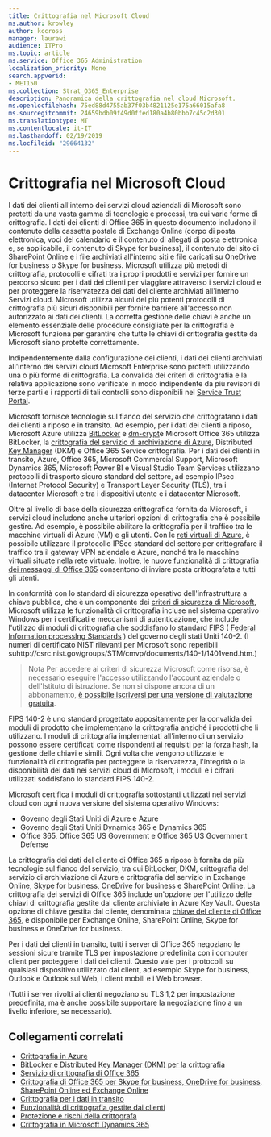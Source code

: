```yaml
---
title: Crittografia nel Microsoft Cloud
ms.author: krowley
author: kccross
manager: laurawi
audience: ITPro
ms.topic: article
ms.service: Office 365 Administration
localization_priority: None
search.appverid:
- MET150
ms.collection: Strat_O365_Enterprise
description: Panoramica della crittografia nel cloud Microsoft.
ms.openlocfilehash: 75ed88d4755ab37f03b4821125e175a66015afa8
ms.sourcegitcommit: 24659bdb09f49d0ffed180a4b80bbb7c45c2d301
ms.translationtype: MT
ms.contentlocale: it-IT
ms.lasthandoff: 02/19/2019
ms.locfileid: "29664132"
---
```

# <a name="encryption-in-the-microsoft-cloud"></a>Crittografia nel Microsoft Cloud

I dati dei clienti all'interno dei servizi cloud aziendali di Microsoft sono protetti da una vasta gamma di tecnologie e processi, tra cui varie forme di crittografia. I dati dei clienti di Office 365 in questo documento includono il contenuto della cassetta postale di Exchange Online (corpo di posta elettronica, voci del calendario e il contenuto di allegati di posta elettronica e, se applicabile, il contenuto di Skype for business), il contenuto del sito di SharePoint Online e i file archiviati all'interno siti e file caricati su OneDrive for business o Skype for business. Microsoft utilizza più metodi di crittografia, protocolli e cifrati tra i propri prodotti e servizi per fornire un percorso sicuro per i dati dei clienti per viaggiare attraverso i servizi cloud e per proteggere la riservatezza dei dati del cliente archiviati all'interno Servizi cloud. Microsoft utilizza alcuni dei più potenti protocolli di crittografia più sicuri disponibili per fornire barriere all'accesso non autorizzato ai dati dei clienti. La corretta gestione delle chiavi è anche un elemento essenziale delle procedure consigliate per la crittografia e Microsoft funziona per garantire che tutte le chiavi di crittografia gestite da Microsoft siano protette correttamente.

Indipendentemente dalla configurazione dei clienti, i dati dei clienti archiviati all'interno dei servizi cloud Microsoft Enterprise sono protetti utilizzando una o più forme di crittografia. La convalida dei criteri di crittografia e la relativa applicazione sono verificate in modo indipendente da più revisori di terze parti e i rapporti di tali controlli sono disponibili nel [Service Trust Portal](https://aka.ms/stp).

Microsoft fornisce tecnologie sul fianco del servizio che crittografano i dati dei clienti a riposo e in transito. Ad esempio, per i dati dei clienti a riposo, Microsoft Azure utilizza [BitLocker](https://docs.microsoft.com/windows/device-security/bitlocker/bitlocker-overview) e [dm-crypt](https://en.wikipedia.org/wiki/Dm-crypt)e Microsoft Office 365 utilizza BitLocker, la [crittografia del servizio di archiviazione di Azure](https://azure.microsoft.com/documentation/articles/storage-service-encryption/), Distributed [Key Manager](https://support.office.com/article/989ba10c-f73f-4efb-ad1b-af3322e5f376) (DKM) e Office 365 Service crittografia. Per i dati dei clienti in transito, Azure, Office 365, Microsoft Commercial Support, Microsoft Dynamics 365, Microsoft Power BI e Visual Studio Team Services utilizzano protocolli di trasporto sicuro standard del settore, ad esempio IPsec (Internet Protocol Security) e Transport Layer Security (TLS), tra i datacenter Microsoft e tra i dispositivi utente e i datacenter Microsoft.

Oltre al livello di base della sicurezza crittografica fornita da Microsoft, i servizi cloud includono anche ulteriori opzioni di crittografia che è possibile gestire. Ad esempio, è possibile abilitare la crittografia per il traffico tra le macchine virtuali di Azure (VM) e gli utenti. Con le [reti virtuali di Azure](https://azure.microsoft.com/services/virtual-network/), è possibile utilizzare il protocollo IPSec standard del settore per crittografare il traffico tra il gateway VPN aziendale e Azure, nonché tra le macchine virtuali situate nella rete virtuale. Inoltre, le [nuove funzionalità di crittografia dei messaggi di Office 365](set-up-new-message-encryption-capabilities.md) consentono di inviare posta crittografata a tutti gli utenti.

In conformità con lo standard di sicurezza operativo dell'infrastruttura a chiave pubblica, che è un componente dei [criteri di sicurezza di Microsoft](https://servicetrust.microsoft.com/ViewPage/TrustDocuments?command=Download&downloadType=Document&downloadId=5868ecc8-50b7-4f91-b43f-640e2b99e86e&docTab=6d000410-c9e9-11e7-9a91-892aae8839ad_FAQ%20and%20White%20Papers), Microsoft utilizza le funzionalità di crittografia incluse nel sistema operativo Windows per i certificati e meccanismi di autenticazione, che include l'utilizzo di moduli di crittografia che soddisfano lo standard FIPS ( [Federal Information processIng Standards](http://csrc.nist.gov/publications/PubsFIPS.html) ) del governo degli stati Uniti 140-2. (I numeri di certificato NIST rilevanti per Microsoft sono reperibili suhttp://csrc.nist.gov/groups/STM/cmvp/documents/140-1/1401vend.htm.)

> Nota Per accedere ai criteri di sicurezza Microsoft come risorsa, è necessario eseguire l'accesso utilizzando l'account aziendale o dell'Istituto di istruzione. Se non si dispone ancora di un abbonamento, [è possibile iscriversi per una versione di valutazione gratuita](https://servicetrust.microsoft.com/Home/TrialSubscriptions).

FIPS 140-2 è uno standard progettato appositamente per la convalida dei moduli di prodotto che implementano la crittografia anziché i prodotti che li utilizzano. I moduli di crittografia implementati all'interno di un servizio possono essere certificati come rispondenti ai requisiti per la forza hash, la gestione delle chiavi e simili. Ogni volta che vengono utilizzate le funzionalità di crittografia per proteggere la riservatezza, l'integrità o la disponibilità dei dati nei servizi cloud di Microsoft, i moduli e i cifrari utilizzati soddisfano lo standard FIPS 140-2.

Microsoft certifica i moduli di crittografia sottostanti utilizzati nei servizi cloud con ogni nuova versione del sistema operativo Windows:
- Governo degli Stati Uniti di Azure e Azure
- Governo degli Stati Uniti Dynamics 365 e Dynamics 365
- Office 365, Office 365 US Government e Office 365 US Government Defense

La crittografia dei dati del cliente di Office 365 a riposo è fornita da più tecnologie sul fianco del servizio, tra cui BitLocker, DKM, crittografia del servizio di archiviazione di Azure e crittografia del servizio in Exchange Online, Skype for business, OneDrive for business e SharePoint Online. La crittografia dei servizi di Office 365 include un'opzione per l'utilizzo delle chiavi di crittografia gestite dal cliente archiviate in Azure Key Vault. Questa opzione di chiave gestita dal cliente, denominata [chiave del cliente di Office 365](https://support.office.com/article/f2cd475a-e592-46cf-80a3-1bfb0fa17697), è disponibile per Exchange Online, SharePoint Online, Skype for business e OneDrive for business.

Per i dati dei clienti in transito, tutti i server di Office 365 negoziano le sessioni sicure tramite TLS per impostazione predefinita con i computer client per proteggere i dati dei clienti.  Questo vale per i protocolli su qualsiasi dispositivo utilizzato dai client, ad esempio Skype for business, Outlook e Outlook sul Web, i client mobili e i Web browser.

(Tutti i server rivolti ai clienti negoziano su TLS 1,2 per impostazione predefinita, ma è anche possibile supportare la negoziazione fino a un livello inferiore, se necessario).

## <a name="related-links"></a>Collegamenti correlati

- [Crittografia in Azure](office-365-azure-encryption.md)
- [BitLocker e Distributed Key Manager (DKM) per la crittografia](office-365-bitlocker-and-distributed-key-manager-for-encryption.md)
- [Servizio di crittografia di Office 365](office-365-service-encryption.md)
- [Crittografia di Office 365 per Skype for business, OneDrive for business, SharePoint Online ed Exchange Online](office-365-encryption-for-skype-onedrive-sharepoint-and-exchange.md)
- [Crittografia per i dati in transito](office-365-encryption-for-data-in-transit.md)
- [Funzionalità di crittografia gestite dai clienti](office-365-customer-managed-encryption-features.md)
- [Protezione e rischi della crittografa](office-365-encryption-risks-and-protections.md)
- [Crittografia in Microsoft Dynamics 365](office-365-encryption-in-microsoft-dynamics-365.md)